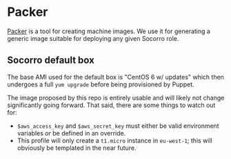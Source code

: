 # Packer

[Packer](https://www.packer.io) is a tool for creating machine images. We use
it for generating a generic image suitable for deploying any given Socorro
role.

## Socorro default box

The base AMI used for the default box is "CentOS 6 w/ updates" which then
undergoes a full `yum upgrade` before being provisioned by Puppet.

The image proposed by this repo is entirely usable and will likely not change
significantly going forward.  That said, there are some things to watch out
for:
* `$aws_access_key` and `$aws_secret_key` must either be valid environment
  variables *or* be defined in an override.
* This profile will only create a `t1.micro` instance in `eu-west-1`; this
  will obviously be templated in the near future.
